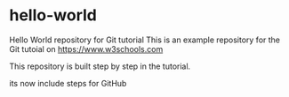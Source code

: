 # hello-world
Hello World repository for Git tutorial
This is an example repository for the Git tutoial on https://www.w3schools.com

This repository is built step by step in the tutorial.

its now include steps for GitHub
